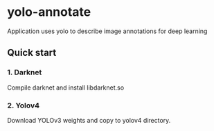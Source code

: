 # yolo-annotate
Application uses yolo to describe image annotations for deep learning



## Quick start

### 1. Darknet

Compile darknet and install libdarknet.so

### 2. Yolov4

Download YOLOv3 weights and copy to yolov4 directory.